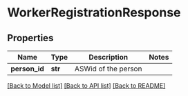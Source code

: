 # WorkerRegistrationResponse

## Properties
Name | Type | Description | Notes
------------ | ------------- | ------------- | -------------
**person_id** | **str** | ASWid of the person | 

[[Back to Model list]](../README.md#documentation-for-models) [[Back to API list]](../README.md#documentation-for-api-endpoints) [[Back to README]](../README.md)


